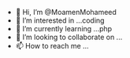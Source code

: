 - 👋 Hi, I’m @MoamenMohameed
- 👀 I’m interested in ...coding
- 🌱 I’m currently learning ...php
- 💞️ I’m looking to collaborate on ...
- 📫 How to reach me ...

<!---
MoamenMohameed/MoamenMohameed is a ✨ special ✨ repository because its `README.md` (this file) appears on your GitHub profile.
You can click the Preview link to take a look at your changes.
--->
